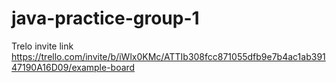 # java-practice-group-1
Trelo invite link https://trello.com/invite/b/iWlx0KMc/ATTIb308fcc871055dfb9e7b4ac1ab39147190A16D09/example-board
